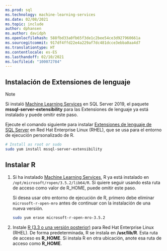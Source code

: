 ```yaml
---
ms.prod: sql
ms.technology: machine-learning-services
ms.date: 02/08/2021
ms.topic: include
author: dphansen
ms.author: davidph
ms.openlocfilehash: 588fbd33a0fb65f3de1c2bee54ce3d927960661a
ms.sourcegitcommit: 917df4ffd22e4a229af7dc481dcce3ebba0aa4d7
ms.translationtype: HT
ms.contentlocale: es-ES
ms.lasthandoff: 02/10/2021
ms.locfileid: "100072784"
---
```

## <a name="install-language-extensions"></a>Instalación de Extensiones de lenguaje

> [!NOTE]
> Si instaló [Machine Learning Services](../../sql-server-machine-learning-services.md) en SQL Server 2019, el paquete **mssql-server-extensibility** para las Extensiones de lenguaje ya está instalado y puede omitir este paso.

Ejecute el comando siguiente para instalar [Extensiones de lenguaje de SQL Server](../../../language-extensions/language-extensions-overview.md) en Red Hat Enterprise Linux (RHEL), que se usa para el entorno de ejecución personalizado de R.

```bash
# Install as root or sudo
sudo yum install mssql-server-extensibility
```

## <a name="install-r"></a>Instalar R

1. Si ha instalado [Machine Learning Services](../../sql-server-machine-learning-services.md), R ya está instalado en `/opt/microsoft/ropen/3.5.2/lib64/R`. Si quiere seguir usando esta ruta de acceso como valor de R_HOME, puede omitir este paso.

    Si desea usar otro entorno de ejecución de R, primero debe eliminar `microsoft-r-open-mro` antes de continuar con la instalación de una nueva versión.

    ```bash
    sudo yum erase microsoft-r-open-mro-3.5.2
    ```

1. Instale [R (3.3 o una versión posterior)](https://www.r-project.org/) para Red Hat Enterprise Linux (RHEL). De forma predeterminada, R se instala en **/usr/lib/R**. Esta ruta de acceso es **R_HOME**. Si instala R en otra ubicación, anote esa ruta de acceso como **R_HOME**.
